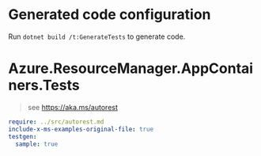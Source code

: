 # Generated code configuration

Run `dotnet build /t:GenerateTests` to generate code.

# Azure.ResourceManager.AppContainers.Tests

> see https://aka.ms/autorest
``` yaml
require: ../src/autorest.md
include-x-ms-examples-original-file: true
testgen:
  sample: true
```

